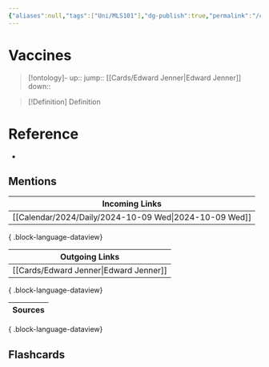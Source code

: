 ```yaml
---
{"aliases":null,"tags":["Uni/MLS101"],"dg-publish":true,"permalink":"/cards/vaccines/","dgPassFrontmatter":true}
---
```


# Vaccines

> [!ontology]-
> up:: 
> jump:: [[Cards/Edward Jenner\|Edward Jenner]]
> down:: 

> [!Definition] Definition

# Reference

- 

## Mentions

| Incoming Links                                            |
| --------------------------------------------------------- |
| [[Calendar/2024/Daily/2024-10-09 Wed\|2024-10-09 Wed]] |

{ .block-language-dataview}

| Outgoing Links                            |
| ----------------------------------------- |
| [[Cards/Edward Jenner\|Edward Jenner]] |

{ .block-language-dataview}

| Sources |
| ------- |

{ .block-language-dataview}

## Flashcards